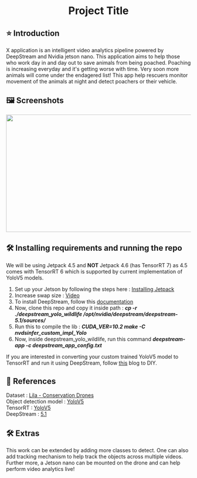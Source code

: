 <h1 align="center">Project Title</h1>

## :star: Introduction
X application is an intelligent video analytics pipeline powered by DeepStream and Nvidia jetson nano. This application aims to help those who work day in and day out to save animals from being poached. Poaching is increasing everyday and it's getting worse with time. Very soon more animals will come under the endagered list! This app help rescuers monitor movement of the animals at night and detect poachers or their vehicle.

## :framed_picture: Screenshots

<center><img src="https://github.com/SahilChachra/Wildlife-rescuer/blob/main/assests/deepstream_config_ss_c.jpg" style="width:640px;height:320px;"></center>

## :hammer_and_wrench: Installing requirements and running the repo
We will be using Jetpack 4.5 and <b>NOT</b> Jetpack 4.6 (has TensorRT 7) as 4.5 comes with TensorRT 6 which is supported by current implementation of YoloV5 models.
<ol>
    <li>Set up your Jetson by following the steps here :  <a href="https://developer.nvidia.com/jetpack-sdk-451-archive">Installing Jetpack</a></li>
    <li>Increase swap size : <a href="https://www.youtube.com/watch?v=uvU8AXY1170">Video</a></li>
    <li>To install DeepStream, follow this <a href="https://docs.nvidia.com/metropolis/deepstream/5.1/dev-guide/text/DS_Quickstart.html#jetson-setup">documentation</a></li>
    <li>Now, clone this repo and copy it inside path : <b><i>cp -r ./deepstream_yolo_wildlife /opt/nvidia/deepstream/deepstream-5.1/sources/</b></i></li>
    <li>Run this to compile the lib : <b><i>CUDA_VER=10.2 make -C nvdsinfer_custom_impl_Yolo</b></i></li>
    <li>Now, inside deepstream_yolo_wildlife, run this command <b><i>deepstream-app -c deepstream_app_config.txt</b></i>
</ol>

If you are interested in converting your custom trained YoloV5 model to TensorRT and run it using DeepStream, follow [this](https://sahilchachra.medium.com/run-yolov5s-with-tensorrt-and-deepstream-on-nvidia-jetson-nano-8c888a2f0eae) blog to DIY.

## :dizzy: References
Dataset : [Lila - Conservation Drones](https://lila.science/datasets/conservationdrones) <br>
Object detection model : [YoloV5](https://github.com/ultralytics/yolov5) <br>
TensorRT : [YoloV5](https://github.com/wang-xinyu/tensorrtx/tree/master/yolov5) <br>
DeepStream : [5.1](https://docs.nvidia.com/metropolis/deepstream/5.1/dev-guide/index.html) <br>

## :hammer_and_wrench: Extras

This work can be extended by adding more classes to detect. One can also add tracking mechanism to help track the objects across multiple videos. Further more, a Jetson nano can be mounted on the drone and can help perform video analytics live!
